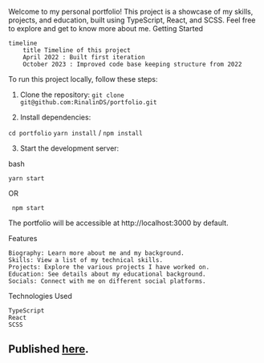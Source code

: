 Welcome to my personal portfolio! This project is a showcase of my skills, projects, and education, built using TypeScript, React, and SCSS. Feel free to explore and get to know more about me.
Getting Started

```mermaid
timeline
    title Timeline of this project
    April 2022 : Built first iteration
    October 2023 : Improved code base keeping structure from 2022

```
To run this project locally, follow these steps:
1. Clone the repository:
`git clone git@github.com:RinalinDS/portfolio.git`

2. Install dependencies:

`cd portfolio`
`yarn install` / `npm install`

3. Start the development server:

bash

    yarn start 

OR

     npm start

The portfolio will be accessible at http://localhost:3000 by default.

Features

    Biography: Learn more about me and my background.
    Skills: View a list of my technical skills.
    Projects: Explore the various projects I have worked on.
    Education: See details about my educational background.
    Socials: Connect with me on different social platforms.

Technologies Used

    TypeScript
    React
    SCSS


## Published [here](https://rinalinds.github.io/portfolio/).
